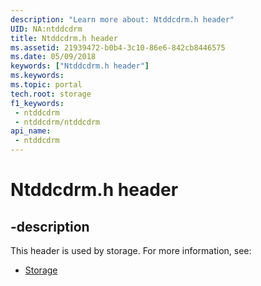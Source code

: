 ```yaml
---
description: "Learn more about: Ntddcdrm.h header"
UID: NA:ntddcdrm
title: Ntddcdrm.h header
ms.assetid: 21939472-b0b4-3c10-86e6-842cb8446575
ms.date: 05/09/2018
keywords: ["Ntddcdrm.h header"]
ms.keywords: 
ms.topic: portal
tech.root: storage
f1_keywords:
 - ntddcdrm
 - ntddcdrm/ntddcdrm
api_name:
 - ntddcdrm
---
```


# Ntddcdrm.h header


## -description

This header is used by storage. For more information, see:

- [Storage](../_storage/index.md)

